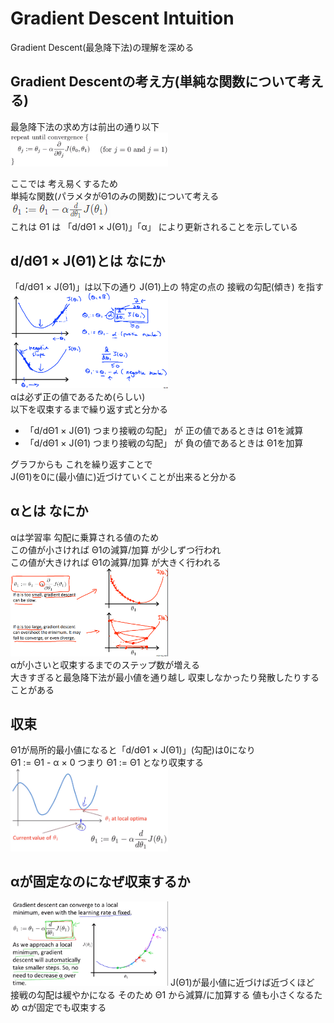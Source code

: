 # Gradient Descent Intuition
Gradient Descent(最急降下法)の理解を深める  

## Gradient Descentの考え方(単純な関数について考える)
最急降下法の求め方は前出の通り以下  
<img src="../../img/01_08_gradient_descent_algorithm.png" width=50%>  

ここでは 考え易くするため  
単純な関数(パラメタがΘ1のみの関数)について考える  
<img src="../../img/01_09_gradient_descent_algorithm_simplified.png" width="160" height="26">  
これは Θ1 は 「d/dΘ1 × J(Θ1)」「α」 により更新されることを示している  

## d/dΘ1 × J(Θ1)とは なにか
「d/dΘ1 × J(Θ1)」は以下の通り J(Θ1)上の 特定の点の 接戦の勾配(傾き) を指す  
<img src="../../img/01_09_gradient_descent_derivative.png" width=50%>  
αは必ず正の値であるため(らしい)  
以下を収束するまで繰り返す式と分かる  
* 「d/dΘ1 × J(Θ1) つまり接戦の勾配」 が 正の値であるときは Θ1を減算
* 「d/dΘ1 × J(Θ1) つまり接戦の勾配」 が 負の値であるときは Θ1を加算

グラフからも これを繰り返すことで  
J(Θ1)を0に(最小値に)近づけていくことが出来ると分かる

## αとは なにか
αは学習率 勾配に乗算される値のため  
この値が小さければ Θ1の減算/加算 が少しずつ行われ  
この値が大きければ Θ1の減算/加算 が大きく行われる  
<img src="../../img/01_09_gradient_descent_alpha.png" width=50%>  
αが小さいと収束するまでのステップ数が増える  
大きすぎると最急降下法が最小値を通り越し 収束しなかったり発散したりすることがある

## 収束
Θ1が局所的最小値になると「d/dΘ1 × J(Θ1)」(勾配)は0になり  
Θ1 := Θ1 - α × 0 つまり Θ1 := Θ1 となり収束する  
<img src="../../img/01_09_gradient_descent_minimam.png" width=50%>  

## αが固定なのになぜ収束するか
<img src="../../img/01_09_gradient_descent_learnning_rate.png" width=50%>  
J(Θ1)が最小値に近づけば近づくほど 接戦の勾配は緩やかになる  
そのため Θ1 から減算/に加算する 値も小さくなるため αが固定でも収束する  
